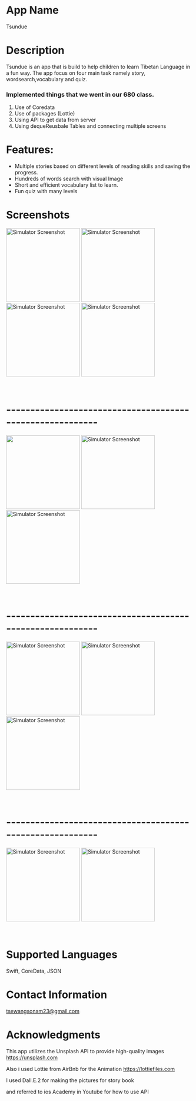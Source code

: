 # App Name

Tsundue

# Description

Tsundue is an app that is build to help children to learn Tibetan Language in a fun way. The app focus on four main task namely story, wordsearch,vocabulary and quiz.

### Implemented things that we went in our 680 class. 
1. Use of Coredata
2. Use of packages (Lottie)
3. Using API to get data from server
4. Using dequeReusbale Tables and connecting multiple screens 

# Features:
- Multiple stories based on different levels of reading skills and saving the progress.
- Hundreds of words search with visual Image
- Short and efficient vocabulary list to learn.
- Fun quiz with many levels



# Screenshots




<img src="https://github.com/tsewang-sonam/Tsundue/assets/91028140/f48f7484-6a6f-4e43-a1ba-7faaa711c937" alt="Simulator Screenshot" width="200" />
<img src="https://github.com/tsewang-sonam/Tsundue/assets/91028140/4d5168ac-bb60-4b8b-910c-8eefa9a84072" alt="Simulator Screenshot" width="200" />
<img src="https://github.com/tsewang-sonam/Tsundue/assets/91028140/4059fcf8-ccfe-4158-8bf6-93ab141b6742" alt="Simulator Screenshot" width="200" />
<img src="https://github.com/tsewang-sonam/Tsundue/assets/91028140/9532c14d-d160-4609-9df2-60a2c108f8f0" alt="Simulator Screenshot" width="200" />

&nbsp;
# ---------------------------------------------------------
<img src="https://github.com/tsewang-sonam/Tsundue/assets/91028140/b99120eb-d5fc-42f4-ab0b-09020a3e10e0" width="200" />
<img src="https://github.com/tsewang-sonam/Tsundue/assets/91028140/1284a019-65fe-4cf8-8554-663fd135cee2" alt="Simulator Screenshot" width="200" />
<img src="https://github.com/tsewang-sonam/Tsundue/assets/91028140/d4ec221b-e56b-491f-9b77-3f1610a59220" alt="Simulator Screenshot" width="200" />




&nbsp;
# ---------------------------------------------------------
<img src="https://github.com/tsewang-sonam/mockapp/assets/91028140/d8413efd-3c2a-47c6-b1a9-95771acee02e" alt="Simulator Screenshot" width="200" />
<img src="https://github.com/tsewang-sonam/mockapp/assets/91028140/74e6a9e8-46e6-4434-9ba2-14a0e331fbcd" alt="Simulator Screenshot" width="200" />
<img src="https://github.com/tsewang-sonam/mockapp/assets/91028140/4ba10f76-5a78-4be3-844b-ff42c750a82b" alt="Simulator Screenshot" width="200" />

&nbsp;
# ---------------------------------------------------------
 <img src="https://github.com/tsewang-sonam/mockapp/assets/91028140/bfcec086-16d3-4671-a2bc-bfd8f248ce47" alt="Simulator Screenshot" width="200" />
<img src="https://github.com/tsewang-sonam/mockapp/assets/91028140/9168704e-ecdc-4f29-b75b-df81eff125bf" alt="Simulator Screenshot" width="200" />

&nbsp;


# Supported Languages

Swift, CoreData, JSON


# Contact Information

tsewangsonam23@gmail.com

# Acknowledgments

This app utilizes the Unsplash API to provide high-quality images
https://unsplash.com

Also i used Lottie from AirBnb for the Animation
https://lottiefiles.com

I used Dall.E.2 for making the pictures for story book

and referred to ios Academy in Youtube for how to use API



